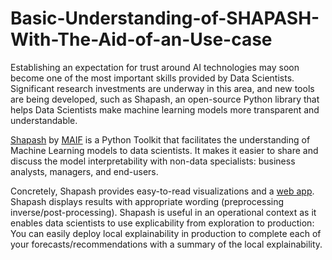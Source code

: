 # Basic-Understanding-of-SHAPASH-With-The-Aid-of-an-Use-case
Establishing an expectation for trust around AI technologies may soon become one of the most important skills provided by Data Scientists. Significant research investments are underway in this area, and new tools are being developed, such as Shapash, an open-source Python library that helps Data Scientists make machine learning models more transparent and understandable.

[Shapash](https://github.com/MAIF/shapash) by [MAIF](https://www.maif.fr/) is a Python Toolkit that facilitates the understanding of Machine Learning models to data scientists. It makes it easier to share and discuss the model interpretability with non-data specialists: business analysts, managers, and end-users.

Concretely, Shapash provides easy-to-read visualizations and a [web app](https://shapash-demo.ossbymaif.fr/). Shapash displays results with appropriate wording (preprocessing inverse/post-processing). Shapash is useful in an operational context as it enables data scientists to use explicability from exploration to production: You can easily deploy local explainability in production to complete each of your forecasts/recommendations with a summary of the local explainability.
